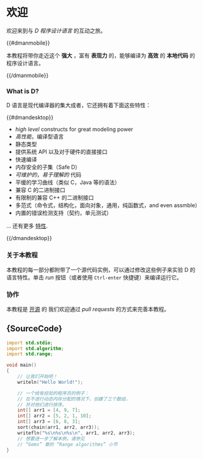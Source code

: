 # 欢迎

欢迎来到与 *D 程序设计语言* 的互动之旅。

{{#dmanmobile}}

本教程将带你走近这个 __强大__ ，富有 __表现力__ 的，能够编译为 __高效__ 的 __本地代码__ 的程序设计语言。

{{/dmanmobile}}

### What is D?

D 语言是现代编译器的集大成者，它还拥有着下面这些特性：

{{#dmandesktop}}

- _high level_ constructs for great modeling power
- _高性能_，编译型语言
- 静态类型
- 提供系统 API 以及对于硬件的直接接口
- 快速编译
- 内存安全的子集（Safe D）
- _可维护的_，_易于理解的_ 代码
- 平缓的学习曲线（类似 C，Java 等的语法）
- 兼容 C 的二进制接口
- 有限制的兼容 C++ 的二进制接口
- 多范式（命令式，结构化，面向对象，通用，纯函数式，and even assmble）
- 内置的错误检测支持（契约，单元测试）

... 还有更多 [特性](http://dlang.org/overview.html).

{{/dmandesktop}}

### 关于本教程

本教程的每一部分都附带了一个源代码实例，可以通过修改这些例子来实验 D 的语言特性。单击 _run_ 按钮（或者使用 `Ctrl-enter` 快捷键）来编译运行它。

### 协作

本教程是 [开源](https://github.com/dlang-tour) 的
我们欢迎通过 _pull requests_ 的方式来完善本教程。

## {SourceCode}

```d
import std.stdio;
import std.algorithm;
import std.range;

void main()
{
    // 让我们开始吧！
    writeln("Hello World!");

    // 一个给有经验的程序员的例子：
    // 在不进行动态内存分配的情况下，创建了三个数组，
    // 并对他们进行排序。
    int[] arr1 = [4, 9, 7];
    int[] arr2 = [5, 2, 1, 10];
    int[] arr3 = [6, 8, 3];
    sort(chain(arr1, arr2, arr3));
    writefln("%s\n%s\n%s\n", arr1, arr2, arr3);
    // 想要进一步了解本例，请参见
    // “Gems” 章的 “Range algorithms” 小节
}
```
